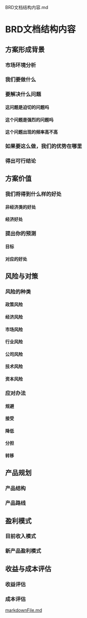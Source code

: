 BRD文档结构内容.md

# BRD文档结构内容

## 方案形成背景

### 市场环境分析

### 我们要做什么

### 要解决什么问题

#### 这问题是迫切的问题吗

#### 这个问题是强烈的问题吗

#### 这个问题出现的频率高不高

### 如果要这么做，我们的优势在哪里

### 得出可行结论

## 方案价值

### 我们将得到什么样的好处

#### 非经济类的好处

#### 经济好处

### 提出你的预测

#### 目标

#### 对应的好处

## 风险与对策

### 风险的种类

#### 政策风险

#### 经济风险

#### 市场风险

#### 行业风险

#### 公司风险

#### 技术风险

#### 资本风险

### 应对办法

#### 规避

#### 接受

#### 降低

#### 分担

#### 转移

## 产品规划

### 产品结构

### 产品路线

## 盈利模式

### 目前收入模式

### 新产品盈利模式

## 收益与成本评估

### 收益评估

### 成本评估

[markdownFile.md](../_resources/3c59f69f5b6f1a8d30c0d186df8863c3.bin)